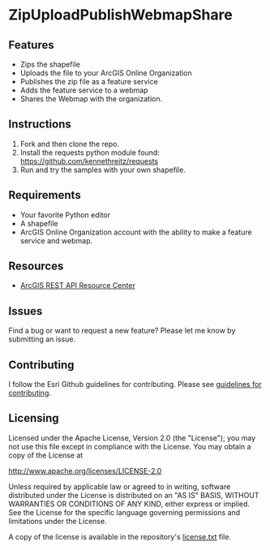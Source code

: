 # ZipUploadPublishWebmapShare

## Features

* Zips the shapefile
* Uploads the file to your ArcGIS Online Organization
* Publishes the zip file as a feature service
* Adds the feature service to a webmap
* Shares the Webmap with the organization.


## Instructions


1. Fork and then clone the repo.
2. Install the requests python module found: https://github.com/kennethreitz/requests
2. Run and try the samples with your own shapefile.


## Requirements


* Your favorite Python editor
* A shapefile
* ArcGIS Online Organization account with the ability to make a feature service and webmap.


## Resources


* [ArcGIS REST API Resource Center](http://resources.arcgis.com/en/help/arcgis-rest-api/index.html#/The_ArcGIS_REST_API/02r300000054000000/)



## Issues


Find a bug or want to request a new feature?  Please let me know by submitting an issue.


## Contributing


I follow the Esri Github guidelines for contributing. Please see [guidelines for contributing](https://github.com/esri/contributing).


## Licensing

Licensed under the Apache License, Version 2.0 (the "License");
you may not use this file except in compliance with the License.
You may obtain a copy of the License at


   http://www.apache.org/licenses/LICENSE-2.0


Unless required by applicable law or agreed to in writing, software
distributed under the License is distributed on an "AS IS" BASIS,
WITHOUT WARRANTIES OR CONDITIONS OF ANY KIND, either express or implied.
See the License for the specific language governing permissions and
limitations under the License.


A copy of the license is available in the repository's [license.txt](https://github.com/swwendel/ZipUploadPublishWebmapShare.git/master/license.txt) file.
